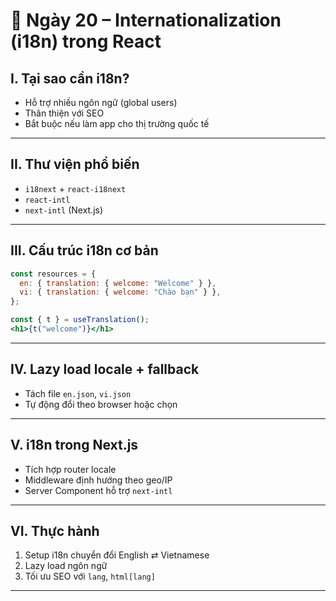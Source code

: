 
# 📘 Ngày 20 – Internationalization (i18n) trong React

## I. Tại sao cần i18n?

- Hỗ trợ nhiều ngôn ngữ (global users)
- Thân thiện với SEO
- Bắt buộc nếu làm app cho thị trường quốc tế

---

## II. Thư viện phổ biến

- `i18next` + `react-i18next`
- `react-intl`
- `next-intl` (Next.js)

---

## III. Cấu trúc i18n cơ bản

```js
const resources = {
  en: { translation: { welcome: "Welcome" } },
  vi: { translation: { welcome: "Chào bạn" } },
};
```

```jsx
const { t } = useTranslation();
<h1>{t("welcome")}</h1>
```

---

## IV. Lazy load locale + fallback

- Tách file `en.json`, `vi.json`
- Tự động đổi theo browser hoặc chọn

---

## V. i18n trong Next.js

- Tích hợp router locale
- Middleware định hướng theo geo/IP
- Server Component hỗ trợ `next-intl`

---

## VI. Thực hành

1. Setup i18n chuyển đổi English ⇄ Vietnamese
2. Lazy load ngôn ngữ
3. Tối ưu SEO với `lang`, `html[lang]`

---
